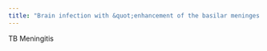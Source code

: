 ```yaml
---
title: "Brain infection with &quot;enhancement of the basilar meninges with minimal nodularity&quot;"
---
```

TB Meningitis

